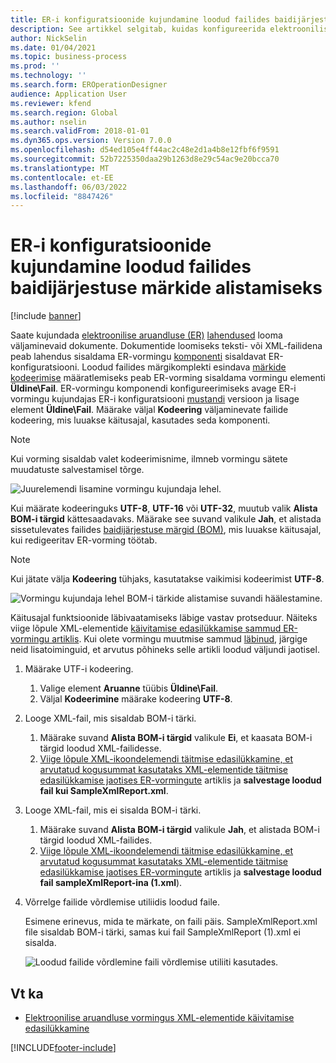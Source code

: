```yaml
---
title: ER-i konfiguratsioonide kujundamine loodud failides baidijärjestuse märkide alistamiseks
description: See artikkel selgitab, kuidas konfigureerida elektroonilise aruandluse (ER) vormingut, et luua aruandeid, mis tõkestavad byte order mark (BOM) märke.
author: NickSelin
ms.date: 01/04/2021
ms.topic: business-process
ms.prod: ''
ms.technology: ''
ms.search.form: EROperationDesigner
audience: Application User
ms.reviewer: kfend
ms.search.region: Global
ms.author: nselin
ms.search.validFrom: 2018-01-01
ms.dyn365.ops.version: Version 7.0.0
ms.openlocfilehash: d54ed105e4ff44ac2c48e2d1a4b8e12fbf6f9591
ms.sourcegitcommit: 52b7225350daa29b1263d8e29c54ac9e20bcca70
ms.translationtype: MT
ms.contentlocale: et-EE
ms.lasthandoff: 06/03/2022
ms.locfileid: "8847426"
---
```

# <a name="design-er-configurations-to-suppress-bom-characters-in-generated-files"></a>ER-i konfiguratsioonide kujundamine loodud failides baidijärjestuse märkide alistamiseks

[!include [banner](../includes/banner.md)]

Saate kujundada [elektroonilise aruandluse (ER)](general-electronic-reporting.md) [lahendused](er-quick-start1-new-solution.md) looma väljaminevaid dokumente. Dokumentide loomiseks teksti- või XML-failidena peab lahendus sisaldama ER-vormingu [komponenti](general-electronic-reporting.md#Configuration) sisaldavat ER-konfiguratsiooni. Loodud failides märgikomplekti esindava [märkide kodeerimise](/windows/win32/intl/character-sets) määratlemiseks peab ER-vorming sisaldama vormingu elementi **Üldine\\Fail**. ER-vormingu komponendi konfigureerimiseks avage ER-i vormingu kujundajas ER-i konfiguratsiooni [mustandi](general-electronic-reporting.md#component-versioning) versioon ja lisage element **Üldine\\Fail**. Määrake väljal **Kodeering** väljaminevate failide kodeering, mis luuakse käitusajal, kasutades seda komponenti.

> [!NOTE]
> Kui vorming sisaldab valet kodeerimisnime, ilmneb vormingu sätete muudatuste salvestamisel tõrge.

![Juurelemendi lisamine vormingu kujundaja lehel.](./media/er-suppress-bom-characters-image1.gif)

Kui määrate kodeeringuks **UTF-8**, **UTF-16** või **UTF-32**, muutub valik **Alista BOM-i tärgid** kättesaadavaks. Määrake see suvand valikule **Jah**, et alistada sissetulevates failides [baidijärjestuse märgid (BOM)](/globalization/encoding/byte-order-mark), mis luuakse käitusajal, kui redigeeritav ER-vorming töötab.

> [!NOTE]
> Kui jätate välja **Kodeering** tühjaks, kasutatakse vaikimisi kodeerimist **UTF-8**.

![Vormingu kujundaja lehel BOM-i tärkide alistamise suvandi häälestamine.](./media/er-suppress-bom-characters-image2.gif)

Käitusajal funktsioonide läbivaatamiseks läbige vastav protseduur. Näiteks viige lõpule XML-elementide [käivitamise edasilükkamise sammud ER-vormingu artiklis](er-defer-xml-element.md). Kui olete vormingu muutmise sammud [läbinud](er-defer-xml-element.md#modify-the-format-so-that-the-calculation-is-based-on-generated-output), järgige neid lisatoiminguid, et arvutus põhineks selle artikli loodud väljundi jaotisel.

1. Määrake UTF-i kodeering.

    1. Valige element **Aruanne** tüübis **Üldine\\Fail**.
    2. Väljal **Kodeerimine** määrake kodeering **UTF-8**.

2. Looge XML-fail, mis sisaldab BOM-i tärki.

    1. Määrake suvand **Alista BOM-i tärgid** valikule **Ei**, et kaasata BOM-i tärgid loodud XML-failidesse.
    2. [Viige lõpule XML-i](er-defer-xml-element.md#defer-the-execution-of-the-summary-xml-element-so-that-the-calculated-total-is-used)[koondelemendi täitmise edasilükkamine, et arvutatud kogusummat kasutataks XML-elementide täitmise edasilükkamise jaotises ER-vormingute](er-defer-xml-element.md) artiklis ja **salvestage loodud fail kui SampleXmlReport.xml**.

3. Looge XML-fail, mis ei sisalda BOM-i tärki.

    1. Määrake suvand **Alista BOM-i tärgid** valikule **Jah**, et alistada BOM-i tärgid loodud XML-failides.
    2. [Viige lõpule XML-i](er-defer-xml-element.md#defer-the-execution-of-the-summary-xml-element-so-that-the-calculated-total-is-used)[koondelemendi täitmise edasilükkamine, et arvutatud kogusummat kasutataks XML-elementide täitmise edasilükkamise jaotises ER-vormingute](er-defer-xml-element.md) artiklis ja **salvestage loodud fail sampleXmlReport-ina (1.xml**).

4. Võrrelge failide võrdlemise utiliidis loodud faile.

    Esimene erinevus, mida te märkate, on faili päis. SampleXmlReport.xml file sisaldab BOM-i tärki, samas kui fail SampleXmlReport (1).xml ei sisalda.

    ![Loodud failide võrdlemine faili võrdlemise utiliiti kasutades.](./media/er-suppress-bom-characters-image3.png)

## <a name="see-also"></a>Vt ka

- [Elektroonilise aruandluse vormingus XML-elementide käivitamise edasilükkamine](er-defer-xml-element.md)


[!INCLUDE[footer-include](../../../includes/footer-banner.md)]
